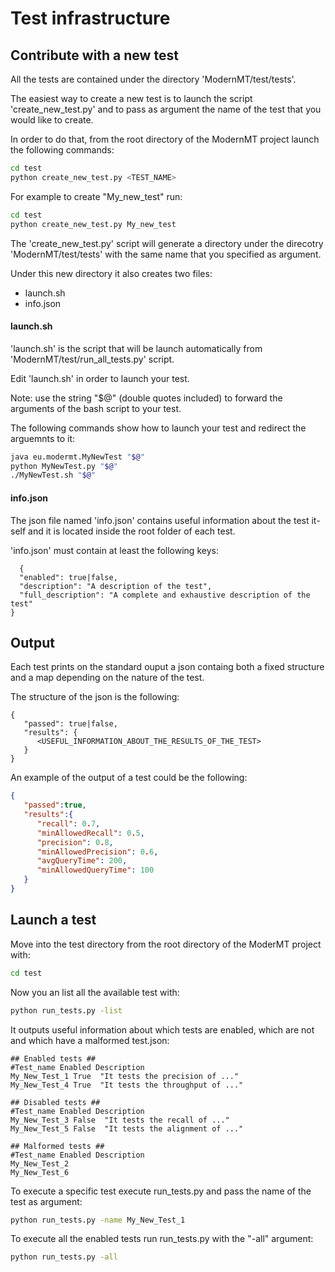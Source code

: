 # Test infrastructure

## Contribute with a new test
All the tests are contained under the directory 'ModernMT/test/tests'.

The easiest way to create a new test is to launch the script 'create_new_test.py' and to pass as argument the name of the test that you would like to create.

In order to do that, from the root directory of the ModernMT project launch the following commands:
```bash
cd test
python create_new_test.py <TEST_NAME>
```

For example to create "My_new_test" run:
```bash
cd test
python create_new_test.py My_new_test
```

The 'create_new_test.py' script will generate a directory under the direcotry 'ModernMT/test/tests' with the same name that you specified as argument.

Under this new directory it also creates two files:

  * launch.sh
  * info.json

#### launch.sh

'launch.sh' is the script that will be launch automatically from 'ModernMT/test/run_all_tests.py' script.

Edit 'launch.sh' in order to launch your test. 

Note: use the string "$@" (double quotes included) to forward the arguments of the bash script to your test.

The following commands show how to launch your test and redirect the arguemnts to it:
```bash
java eu.modermt.MyNewTest "$@"
python MyNewTest.py "$@"
./MyNewTest.sh "$@"
```

#### info.json

The json file named 'info.json' contains useful information about the test it-self and it is located inside the root folder of each test.

'info.json' must contain at least the following keys:
```
  {
  "enabled": true|false,
  "description": "A description of the test",
  "full_description": "A complete and exhaustive description of the test"
}
```

## Output

Each test prints on the standard ouput a json containg both a fixed structure and a map depending on the nature of the test.

The structure of the json is the following:
```
{  
   "passed": true|false,
   "results": {  
      <USEFUL_INFORMATION_ABOUT_THE_RESULTS_OF_THE_TEST>
   }
}
```

An example of the output of a test could be the following:
```json
{  
   "passed":true,
   "results":{  
      "recall": 0.7,
      "minAllowedRecall": 0.5,
      "precision": 0.8,
      "minAllowedPrecision": 0.6,
      "avgQueryTime": 200,
      "minAllowedQueryTime": 100
   }
}
```

## Launch a test

Move into the test directory from the root directory of the ModerMT project with:

```bash
cd test
```

Now you an list all the available test with:

```bash
python run_tests.py -list
```

It outputs useful information about which tests are enabled, which are not and which have a malformed test.json:

```
## Enabled tests ## 
#Test_name Enabled Description
My_New_Test_1 True  "It tests the precision of ..."
My_New_Test_4 True  "It tests the throughput of ..."

## Disabled tests ## 
#Test_name Enabled Description
My_New_Test_3 False  "It tests the recall of ..."
My_New_Test_5 False  "It tests the alignment of ..."

## Malformed tests ## 
#Test_name Enabled Description
My_New_Test_2
My_New_Test_6

```

To execute a specific test execute run_tests.py and pass the name of the test as argument:

```bash
python run_tests.py -name My_New_Test_1
```

To execute all the enabled tests run run_tests.py with the "-all" argument:

```bash
python run_tests.py -all
```
